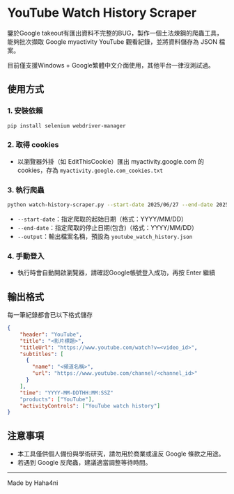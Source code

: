 # YouTube Watch History Scraper

鑒於Google takeout有匯出資料不完整的BUG，製作一個土法煉鋼的爬蟲工具，能夠批次擷取 Google myactivity YouTube 觀看紀錄，並將資料儲存為 JSON 檔案。

目前僅支援Windows + Google繁體中文介面使用，其他平台一律沒測試過。

## 使用方式

### 1. 安裝依賴
```bash
pip install selenium webdriver-manager
```

### 2. 取得 cookies
- 以瀏覽器外掛（如 EditThisCookie）匯出 myactivity.google.com 的 cookies，存為 `myactivity.google.com_cookies.txt`

### 3. 執行爬蟲
```bash
python watch-history-scraper.py --start-date 2025/06/27 --end-date 2025/06/20 --output my_output.json
```
- `--start-date`：指定爬取的起始日期（格式：YYYY/MM/DD）
- `--end-date`：指定爬取的停止日期(包含)（格式：YYYY/MM/DD）
- `--output`：輸出檔案名稱，預設為 `youtube_watch_history.json`

### 4. 手動登入
- 執行時會自動開啟瀏覽器，請確認Google帳號登入成功，再按 Enter 繼續

## 輸出格式
每一筆紀錄都會已以下格式儲存
```json
{
    "header": "YouTube",
    "title": "<影片標題>",
    "titleUrl": "https://www.youtube.com/watch?v=<video_id>",
    "subtitles": [
      {
        "name": "<頻道名稱>",
        "url": "https://www.youtube.com/channel/<channel_id>"
      }
    ],
    "time": "YYYY-MM-DDTHH:MM:SSZ"
    "products": ["YouTube"],
    "activityControls": ["YouTube watch history"]
}
```

## 注意事項
- 本工具僅供個人備份與學術研究，請勿用於商業或違反 Google 條款之用途。
- 若遇到 Google 反爬蟲，建議適當調整等待時間。

---

Made by Haha4ni